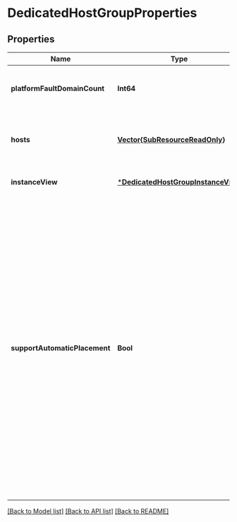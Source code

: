 # DedicatedHostGroupProperties


## Properties
Name | Type | Description | Notes
------------ | ------------- | ------------- | -------------
**platformFaultDomainCount** | **Int64** | Number of fault domains that the host group can span. | [default to nothing]
**hosts** | [**Vector{SubResourceReadOnly}**](SubResourceReadOnly.md) | A list of references to all dedicated hosts in the dedicated host group. | [optional] [readonly] [default to nothing]
**instanceView** | [***DedicatedHostGroupInstanceView**](DedicatedHostGroupInstanceView.md) |  | [optional] [default to nothing]
**supportAutomaticPlacement** | **Bool** | Specifies whether virtual machines or virtual machine scale sets can be placed automatically on the dedicated host group. Automatic placement means resources are allocated on dedicated hosts, that are chosen by Azure, under the dedicated host group. The value is defaulted to &#39;true&#39; when not provided. &lt;br&gt;&lt;br&gt;Minimum api-version: 2020-06-01. | [optional] [default to nothing]


[[Back to Model list]](../README.md#models) [[Back to API list]](../README.md#api-endpoints) [[Back to README]](../README.md)



